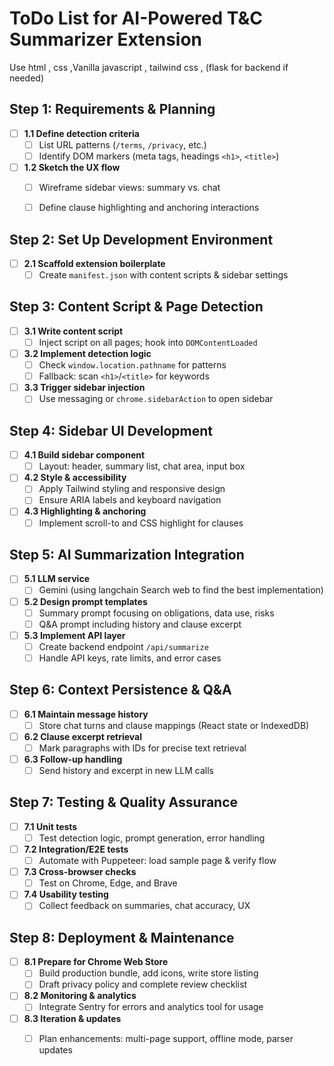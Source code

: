 
# ToDo List for AI-Powered T&C Summarizer Extension
Use html , css ,Vanilla javascript , tailwind css , (flask for backend if needed)
## Step 1: Requirements & Planning
- [ ] **1.1 Define detection criteria**
  - [ ] List URL patterns (`/terms`, `/privacy`, etc.)
  - [ ] Identify DOM markers (meta tags, headings `<h1>`, `<title>`)
- [ ] **1.2 Sketch the UX flow**
  - [ ] Wireframe sidebar views: summary vs. chat
  - [ ] Define clause highlighting and anchoring interactions


## Step 2: Set Up Development Environment
- [ ] **2.1 Scaffold extension boilerplate**
  - [ ] Create `manifest.json` with content scripts & sidebar settings

## Step 3: Content Script & Page Detection
- [ ] **3.1 Write content script**
  - [ ] Inject script on all pages; hook into `DOMContentLoaded`
- [ ] **3.2 Implement detection logic**
  - [ ] Check `window.location.pathname` for patterns
  - [ ] Fallback: scan `<h1>`/`<title>` for keywords
- [ ] **3.3 Trigger sidebar injection**
  - [ ] Use messaging or `chrome.sidebarAction` to open sidebar

## Step 4: Sidebar UI Development
- [ ] **4.1 Build sidebar component**
  - [ ] Layout: header, summary list, chat area, input box
- [ ] **4.2 Style & accessibility**
  - [ ] Apply Tailwind styling and responsive design
  - [ ] Ensure ARIA labels and keyboard navigation
- [ ] **4.3 Highlighting & anchoring**
  - [ ] Implement scroll-to and CSS highlight for clauses

## Step 5: AI Summarization Integration
- [ ] **5.1  LLM service**
  - [ ] Gemini (using langchain Search web to find the best implementation)
- [ ] **5.2 Design prompt templates**
  - [ ] Summary prompt focusing on obligations, data use, risks
  - [ ] Q&A prompt including history and clause excerpt
- [ ] **5.3 Implement API layer**
  - [ ] Create backend endpoint `/api/summarize`
  - [ ] Handle API keys, rate limits, and error cases

## Step 6: Context Persistence & Q&A
- [ ] **6.1 Maintain message history**
  - [ ] Store chat turns and clause mappings (React state or IndexedDB)
- [ ] **6.2 Clause excerpt retrieval**
  - [ ] Mark paragraphs with IDs for precise text retrieval
- [ ] **6.3 Follow-up handling**
  - [ ] Send history and excerpt in new LLM calls

## Step 7: Testing & Quality Assurance
- [ ] **7.1 Unit tests**
  - [ ] Test detection logic, prompt generation, error handling
- [ ] **7.2 Integration/E2E tests**
  - [ ] Automate with Puppeteer: load sample page & verify flow
- [ ] **7.3 Cross-browser checks**
  - [ ] Test on Chrome, Edge, and Brave
- [ ] **7.4 Usability testing**
  - [ ] Collect feedback on summaries, chat accuracy, UX

## Step 8: Deployment & Maintenance
- [ ] **8.1 Prepare for Chrome Web Store**
  - [ ] Build production bundle, add icons, write store listing
  - [ ] Draft privacy policy and complete review checklist
- [ ] **8.2 Monitoring & analytics**
  - [ ] Integrate Sentry for errors and analytics tool for usage
- [ ] **8.3 Iteration & updates**
  - [ ] Plan enhancements: multi-page support, offline mode, parser updates


